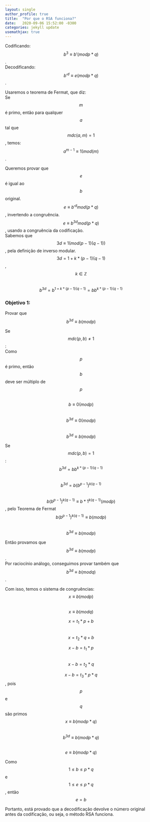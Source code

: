 ```yaml
---
layout: single
author_profile: true
title:  "Por que o RSA funciona?"
date:   2020-09-06 15:52:00 -0300
categories: jekyll update
usemathjax: true
---
```


Codificando: $$b^3 \equiv b' (mod p*q)$$.  
Decodificando: $$b'^d \equiv e(modp*q)$$.  

Usaremos o teorema de Fermat, que diz:  
Se  $$m$$ é primo, então para qualquer $$a$$ tal que $$mdc(a,m)=1$$, temos:  
$$a^{m-1}\equiv 1 (mod (m)$$.

Queremos provar que $$e$$ é igual ao $$b$$ original.  
$$e \equiv b'^d mod(p*q)$$, invertendo a congruência.  
$$e \equiv b^{3d} mod(p*q)$$, usando a congruência da codificação.  
Sabemos que $$3d \equiv 1(mod (p-1)(q-1))$$, pela definição de inverso modular.  
$$3d=1+k*(p-1)(q-1)$$, $$k \in \mathbb{Z}$$  
$$b^{3d} = b^{1+k*(p-1)(q-1)} = bb^{k*(p-1)(q-1)}$$  

### Objetivo 1:  
Provar que $$b^{3d}\equiv b(modp)$$  

Se $$mdc(p,b)\not= 1$$:  
Como $$p$$ é primo, então $$b$$ deve ser múltiplo de $$p$$  
$$b \equiv 0 (modp)$$  
$$b^{3d} \equiv 0 (modp)$$  
$$b^{3d} \equiv b (modp)$$  

Se $$mdc(p,b)=1$$:  
$$b^{3d} = bb^{k*(p-1)(q-1)}$$  
$$b^{3d} = b(b^{p-1})^{k(q-1)}$$  
$$b(b^{p-1})^{k(q-1)} \equiv b*1^{k(q-1)}(modp)$$, pelo Teorema de Fermat  
$$b(b^{p-1})^{k(q-1)} \equiv b (modp)$$  
$$b^{3d} \equiv b(modp)$$  

Então provamos que $$b^{3d}\equiv b(modp)$$.  
Por raciocínio análogo, conseguimos provar também que $$b^{3d}\equiv b(modq)$$.  

Com isso, temos o sistema de congruências:  
$$x \equiv b(modp)$$  
$$x \equiv b(modq)$$  

$$x = t_{1}*p + b$$  
$$x = t_{2}*q + b$$  

$$x-b = t_{1}*p$$  
$$x-b = t_{2}*q$$  

$$x-b = t_{3}*p*q$$, pois $$p$$ e $$q$$ são primos   
$$x \equiv b (modp*q)$$  
$$b^{3d} \equiv b(modp*q)$$  
$$e \equiv b(modp*q)$$  

Como $$1 \leq b \leq p*q$$ e $$1 \leq e \leq p*q$$, então  
$$e = b$$

Portanto, está provado que a decodificação devolve o número original antes da codificação, ou seja, o método RSA funciona.
